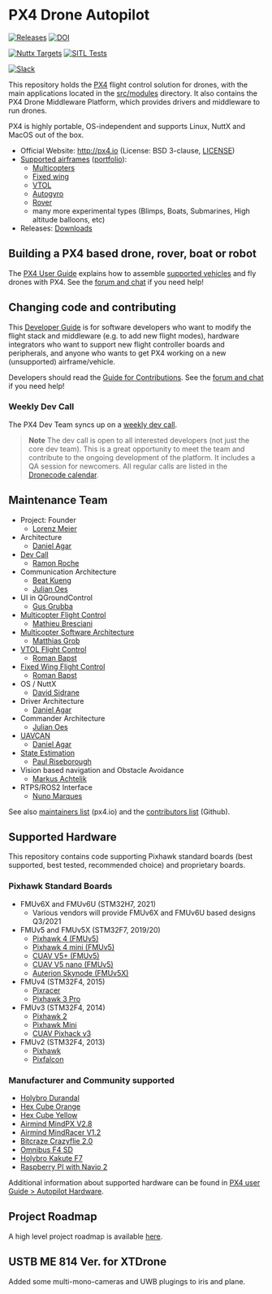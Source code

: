 # PX4 Drone Autopilot

[![Releases](https://img.shields.io/github/release/PX4/PX4-Autopilot.svg)](https://github.com/PX4/PX4-Autopilot/releases) [![DOI](https://zenodo.org/badge/22634/PX4/PX4-Autopilot.svg)](https://zenodo.org/badge/latestdoi/22634/PX4/PX4-Autopilot)

[![Nuttx Targets](https://github.com/PX4/PX4-Autopilot/workflows/Nuttx%20Targets/badge.svg)](https://github.com/PX4/PX4-Autopilot/actions?query=workflow%3A%22Nuttx+Targets%22?branch=master) [![SITL Tests](https://github.com/PX4/PX4-Autopilot/workflows/SITL%20Tests/badge.svg?branch=master)](https://github.com/PX4/PX4-Autopilot/actions?query=workflow%3A%22SITL+Tests%22)

[![Slack](/.github/slack.svg)](https://join.slack.com/t/px4/shared_invite/zt-si4xo5qs-R4baYFmMjlrT4rQK5yUnaA)

This repository holds the [PX4](http://px4.io) flight control solution for drones, with the main applications located in the [src/modules](https://github.com/PX4/PX4-Autopilot/tree/master/src/modules) directory. It also contains the PX4 Drone Middleware Platform, which provides drivers and middleware to run drones.

PX4 is highly portable, OS-independent and supports Linux, NuttX and MacOS out of the box.

* Official Website: http://px4.io (License: BSD 3-clause, [LICENSE](https://github.com/PX4/PX4-Autopilot/blob/master/LICENSE))
* [Supported airframes](https://docs.px4.io/master/en/airframes/airframe_reference.html) ([portfolio](http://px4.io/#airframes)):
  * [Multicopters](https://docs.px4.io/master/en/frames_multicopter/)
  * [Fixed wing](https://docs.px4.io/master/en/frames_plane/)
  * [VTOL](https://docs.px4.io/master/en/frames_vtol/)
  * [Autogyro](https://docs.px4.io/master/en/frames_autogyro/)
  * [Rover](https://docs.px4.io/master/en/frames_rover/)
  * many more experimental types (Blimps, Boats, Submarines, High altitude balloons, etc)
* Releases: [Downloads](https://github.com/PX4/PX4-Autopilot/releases)


## Building a PX4 based drone, rover, boat or robot

The [PX4 User Guide](https://docs.px4.io/master/en/) explains how to assemble [supported vehicles](https://docs.px4.io/master/en/airframes/airframe_reference.html) and fly drones with PX4.
See the [forum and chat](https://docs.px4.io/master/en/#support) if you need help!


## Changing code and contributing

This [Developer Guide](https://docs.px4.io/master/en/development/development.html) is for software developers who want to modify the flight stack and middleware (e.g. to add new flight modes), hardware integrators who want to support new flight controller boards and peripherals, and anyone who wants to get PX4 working on a new (unsupported) airframe/vehicle.

Developers should read the [Guide for Contributions](https://docs.px4.io/master/en/contribute/).
See the [forum and chat](https://dev.px4.io/master/en/#support) if you need help!


### Weekly Dev Call

The PX4 Dev Team syncs up on a [weekly dev call](https://dev.px4.io/master/en/contribute/#dev_call).

> **Note** The dev call is open to all interested developers (not just the core dev team). This is a great opportunity to meet the team and contribute to the ongoing development of the platform. It includes a QA session for newcomers. All regular calls are listed in the [Dronecode calendar](https://www.dronecode.org/calendar/).


## Maintenance Team

  * Project: Founder
    * [Lorenz Meier](https://github.com/LorenzMeier)
  * Architecture
    * [Daniel Agar](https://github.com/dagar)
  * [Dev Call](https://github.com/PX4/PX4-Autopilot/labels/devcall)
    * [Ramon Roche](https://github.com/mrpollo)
  * Communication Architecture
    * [Beat Kueng](https://github.com/bkueng)
    * [Julian Oes](https://github.com/JulianOes)
  * UI in QGroundControl
    * [Gus Grubba](https://github.com/dogmaphobic)
  * [Multicopter Flight Control](https://github.com/PX4/PX4-Autopilot/labels/multicopter)
    * [Mathieu Bresciani](https://github.com/bresch)
  * [Multicopter Software Architecture](https://github.com/PX4/PX4-Autopilot/labels/multicopter)
    * [Matthias Grob](https://github.com/MaEtUgR)
  * [VTOL Flight Control](https://github.com/PX4/PX4-Autopilot/labels/vtol)
    * [Roman Bapst](https://github.com/RomanBapst)
  * [Fixed Wing Flight Control](https://github.com/PX4/PX4-Autopilot/labels/fixedwing)
    * [Roman Bapst](https://github.com/RomanBapst)
  * OS / NuttX
    * [David Sidrane](https://github.com/davids5)
  * Driver Architecture
    * [Daniel Agar](https://github.com/dagar)
  * Commander Architecture
    * [Julian Oes](https://github.com/julianoes)
  * [UAVCAN](https://github.com/PX4/PX4-Autopilot/labels/uavcan)
    * [Daniel Agar](https://github.com/dagar)
  * [State Estimation](https://github.com/PX4/PX4-Autopilot/issues?q=is%3Aopen+is%3Aissue+label%3A%22state+estimation%22)
    * [Paul Riseborough](https://github.com/priseborough)
  * Vision based navigation and Obstacle Avoidance
    * [Markus Achtelik](https://github.com/markusachtelik)
  * RTPS/ROS2 Interface
    * [Nuno Marques](https://github.com/TSC21)

See also [maintainers list](https://px4.io/community/maintainers/) (px4.io) and the [contributors list](https://github.com/PX4/PX4-Autopilot/graphs/contributors) (Github).

## Supported Hardware

This repository contains code supporting Pixhawk standard boards (best supported, best tested, recommended choice) and proprietary boards.

### Pixhawk Standard Boards
  * FMUv6X and FMUv6U (STM32H7, 2021)
    * Various vendors will provide FMUv6X and FMUv6U based designs Q3/2021
  * FMUv5 and FMUv5X (STM32F7, 2019/20)
    * [Pixhawk 4 (FMUv5)](https://docs.px4.io/master/en/flight_controller/pixhawk4.html)
    * [Pixhawk 4 mini (FMUv5)](https://docs.px4.io/master/en/flight_controller/pixhawk4_mini.html)
    * [CUAV V5+ (FMUv5)](https://docs.px4.io/master/en/flight_controller/cuav_v5_plus.html)
    * [CUAV V5 nano (FMUv5)](https://docs.px4.io/master/en/flight_controller/cuav_v5_nano.html)
    * [Auterion Skynode (FMUv5X)](https://docs.px4.io/master/en/flight_controller/auterion_skynode.html)
  * FMUv4 (STM32F4, 2015)
    * [Pixracer](https://docs.px4.io/master/en/flight_controller/pixracer.html)
    * [Pixhawk 3 Pro](https://docs.px4.io/master/en/flight_controller/pixhawk3_pro.html)
  * FMUv3 (STM32F4, 2014)
    * [Pixhawk 2](https://docs.px4.io/master/en/flight_controller/pixhawk-2.html)
    * [Pixhawk Mini](https://docs.px4.io/master/en/flight_controller/pixhawk_mini.html)
    * [CUAV Pixhack v3](https://docs.px4.io/master/en/flight_controller/pixhack_v3.html)
  * FMUv2 (STM32F4, 2013)
    * [Pixhawk](https://docs.px4.io/master/en/flight_controller/pixhawk.html)
    * [Pixfalcon](https://docs.px4.io/master/en/flight_controller/pixfalcon.html)

### Manufacturer and Community supported
  * [Holybro Durandal](https://docs.px4.io/master/en/flight_controller/durandal.html)
  * [Hex Cube Orange](https://docs.px4.io/master/en/flight_controller/cubepilot_cube_orange.html)
  * [Hex Cube Yellow](https://docs.px4.io/master/en/flight_controller/cubepilot_cube_yellow.html)
  * [Airmind MindPX V2.8](http://www.mindpx.net/assets/accessories/UserGuide_MindPX.pdf)
  * [Airmind MindRacer V1.2](http://mindpx.net/assets/accessories/mindracer_user_guide_v1.2.pdf)
  * [Bitcraze Crazyflie 2.0](https://docs.px4.io/master/en/complete_vehicles/crazyflie2.html)
  * [Omnibus F4 SD](https://docs.px4.io/master/en/flight_controller/omnibus_f4_sd.html)
  * [Holybro Kakute F7](https://docs.px4.io/master/en/flight_controller/kakutef7.html)
  * [Raspberry PI with Navio 2](https://docs.px4.io/master/en/flight_controller/raspberry_pi_navio2.html)

Additional information about supported hardware can be found in [PX4 user Guide > Autopilot Hardware](https://docs.px4.io/master/en/flight_controller/).

## Project Roadmap

A high level project roadmap is available [here](https://github.com/orgs/PX4/projects/25).

## USTB ME 814 Ver. for XTDrone

Added some multi-mono-cameras and UWB plugings to iris and plane.
